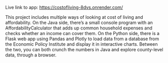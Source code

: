 Live link to app: https://costofliving-8dvs.onrender.com/

This project includes multiple ways of looking at cost of living and affordability. On the Java side, there’s a small console program with an AffordabilityCalculator that adds up common household expenses and checks whether an income can cover them. On the Python side, there is a Flask web app using Pandas and Plotly to load data from a database from the Economic Policy Institute and display it in interactive charts. Between the two, you can both crunch the numbers in Java and explore county-level data, through a browser.

